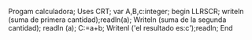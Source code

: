 Progam calculadora;
Uses CRT;
var
A,B,c:integer;
begin
LLRSCR;
writeln (suma de primera cantidad);readln(a);
Writeln (suma de la segunda cantidad); readln (a);
C:=a+b;
Writenl ('el resultado es:c');readln;
End
